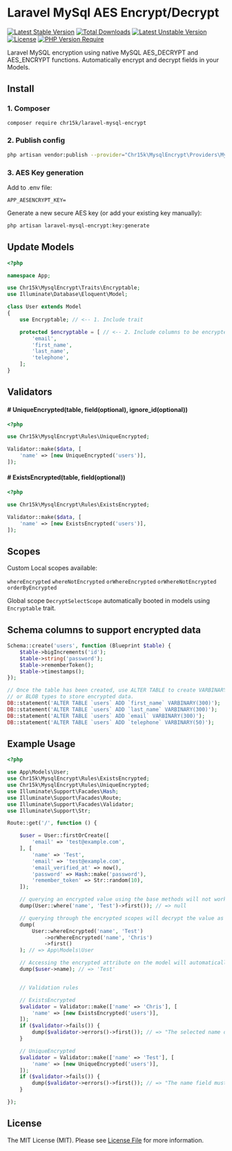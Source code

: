 # Laravel MySql AES Encrypt/Decrypt

[![Latest Stable Version](https://poser.pugx.org/chr15k/laravel-mysql-encrypt/v)](https://packagist.org/packages/chr15k/laravel-mysql-encrypt) [![Total Downloads](https://poser.pugx.org/chr15k/laravel-mysql-encrypt/downloads)](https://packagist.org/packages/chr15k/laravel-mysql-encrypt) [![Latest Unstable Version](https://poser.pugx.org/chr15k/laravel-mysql-encrypt/v/unstable)](https://packagist.org/packages/chr15k/laravel-mysql-encrypt) [![License](https://poser.pugx.org/chr15k/laravel-mysql-encrypt/license)](https://packagist.org/packages/chr15k/laravel-mysql-encrypt) [![PHP Version Require](https://poser.pugx.org/chr15k/laravel-mysql-encrypt/require/php)](https://packagist.org/packages/chr15k/laravel-mysql-encrypt)

Laravel MySQL encryption using native MySQL AES_DECRYPT and AES_ENCRYPT functions.
Automatically encrypt and decrypt fields in your Models.

## Install

### 1. Composer

```bash
composer require chr15k/laravel-mysql-encrypt
```

### 2. Publish config

```bash
php artisan vendor:publish --provider="Chr15k\MysqlEncrypt\Providers\MysqlEncryptServiceProvider"
```

### 3. AES Key generation

Add to .env file:

```
APP_AESENCRYPT_KEY=
```

Generate a new secure AES key (or add your existing key manually):

```bash
php artisan laravel-mysql-encrypt:key:generate
```

## Update Models

```php
<?php

namespace App;

use Chr15k\MysqlEncrypt\Traits\Encryptable;
use Illuminate\Database\Eloquent\Model;

class User extends Model
{
    use Encryptable; // <-- 1. Include trait

    protected $encryptable = [ // <-- 2. Include columns to be encrypted
        'email',
        'first_name',
        'last_name',
        'telephone',
    ];
}
```

## Validators

#### # UniqueEncrypted(table, field(optional), ignore_id(optional))

```php
<?php

use Chr15k\MysqlEncrypt\Rules\UniqueEncrypted;

Validator::make($data, [
    'name' => [new UniqueEncrypted('users')],
]);
```

#### # ExistsEncrypted(table, field(optional))

```php
<?php

use Chr15k\MysqlEncrypt\Rules\ExistsEncrypted;

Validator::make($data, [
    'name' => [new ExistsEncrypted('users')],
]);
```

## Scopes

Custom Local scopes available:

`whereEncrypted`
`whereNotEncrypted`
`orWhereEncrypted`
`orWhereNotEncrypted`
`orderByEncrypted`

Global scope `DecryptSelectScope` automatically booted in models using `Encryptable` trait.

## Schema columns to support encrypted data

```php
Schema::create('users', function (Blueprint $table) {
    $table->bigIncrements('id');
    $table->string('password');
    $table->rememberToken();
    $table->timestamps();
});

// Once the table has been created, use ALTER TABLE to create VARBINARY
// or BLOB types to store encrypted data.
DB::statement('ALTER TABLE `users` ADD `first_name` VARBINARY(300)');
DB::statement('ALTER TABLE `users` ADD `last_name` VARBINARY(300)');
DB::statement('ALTER TABLE `users` ADD `email` VARBINARY(300)');
DB::statement('ALTER TABLE `users` ADD `telephone` VARBINARY(50)');
```

## Example Usage

```php
<?php

use App\Models\User;
use Chr15k\MysqlEncrypt\Rules\ExistsEncrypted;
use Chr15k\MysqlEncrypt\Rules\UniqueEncrypted;
use Illuminate\Support\Facades\Hash;
use Illuminate\Support\Facades\Route;
use Illuminate\Support\Facades\Validator;
use Illuminate\Support\Str;

Route::get('/', function () {

    $user = User::firstOrCreate([
        'email' => 'test@example.com',
    ], [
        'name' => 'Test',
        'email' => 'test@example.com',
        'email_verified_at' => now(),
        'password' => Hash::make('password'),
        'remember_token' => Str::random(10),
    ]);

    // querying an encrypted value using the base methods will not work (as expected):
    dump(User::where('name', 'Test')->first()); // => null

    // querying through the encrypted scopes will decrypt the value as expected:
    dump(
        User::whereEncrypted('name', 'Test')
            ->orWhereEncrypted('name', 'Chris')
            ->first()
    ); // => App\Models\User

    // Accessing the encrypted attribute on the model will automatically decrypt the value:
    dump($user->name); // => 'Test'


    // Validation rules

    // ExistsEncrypted
    $validator = Validator::make(['name' => 'Chris'], [
        'name' => [new ExistsEncrypted('users')],
    ]);
    if ($validator->fails()) {
        dump($validator->errors()->first()); // => "The selected name does not exist"
    }

    // UniqueEncrypted
    $validator = Validator::make(['name' => 'Test'], [
        'name' => [new UniqueEncrypted('users')],
    ]);
    if ($validator->fails()) {
        dump($validator->errors()->first()); // => "The name field must be unique"
    }

});
```

## License

The MIT License (MIT). Please see [License File](https://github.com/chr15k/laravel-mysql-encrypt/blob/master/LICENSE) for more information.
